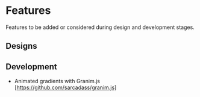 # Features
Features to be added or considered during design and development stages.

## Designs

## Development

* Animated gradients with Granim.js [https://github.com/sarcadass/granim.js]
